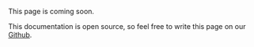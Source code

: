 This page is coming soon.

This documentation is open source, so feel free to write this page on our [Github](https://github.com/lucie-on-github/Lucie-Docs/edit/main/docs/reaction-roles.md).